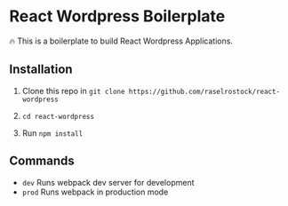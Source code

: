 # React Wordpress Boilerplate

:fire: This is a boilerplate to build React Wordpress Applications.

## Installation

1. Clone this repo in `git clone https://github.com/raselrostock/react-wordpress`

2. `cd react-wordpress`

3. Run `npm install`

## Commands

- `dev` Runs webpack dev server for development
- `prod` Runs webpack in production mode